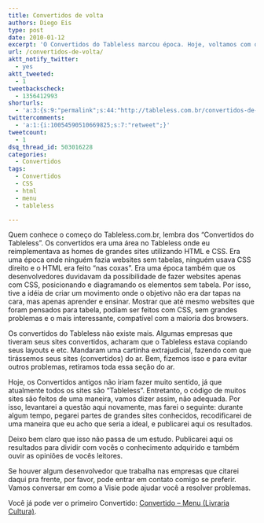 ```yaml
---
title: Convertidos de volta
authors: Diego Eis
type: post
date: 2010-01-12
excerpt: 'O Convertidos do Tableless marcou época. Hoje, voltamos com o convertidos novamente, mas agora de uma maneira diferente. Mais didática. '
url: /convertidos-de-volta/
aktt_notify_twitter:
  - yes
aktt_tweeted:
  - 1
tweetbackscheck:
  - 1356412993
shorturls:
  - 'a:3:{s:9:"permalink";s:44:"http://tableless.com.br/convertidos-de-volta";s:7:"tinyurl";s:26:"http://tinyurl.com/3tu8eru";s:4:"isgd";s:19:"http://is.gd/sY0nSg";}'
twittercomments:
  - 'a:1:{i:10054590510669825;s:7:"retweet";}'
tweetcount:
  - 1
dsq_thread_id: 503016228
categories:
  - Convertidos
tags:
  - Convertidos
  - CSS
  - html
  - menu
  - tableless

---
```

Quem conhece o começo do Tableless.com.br, lembra dos &#8220;Convertidos do Tableless&#8221;. Os convertidos era uma área no Tableless onde eu reimplementava as homes de grandes sites utilizando HTML e CSS. Era uma época onde ninguém fazia websites sem tabelas, ninguém usava CSS direito e o HTML era feito &#8220;nas coxas&#8221;. Era uma época também que os desenvolvedores duvidavam da possibilidade de fazer websites apenas com CSS, posicionando e diagramando os elementos sem tabela. Por isso, tive a idéia de criar um movimento onde o objetivo não era dar tapas na cara, mas apenas aprender e ensinar. Mostrar que até mesmo websites que foram pensados para tabela, podiam ser feitos com CSS, sem grandes problemas e o mais interessante, compatível com a maioria dos browsers.

Os convertidos do Tableless não existe mais. Algumas empresas que tiveram seus sites convertidos, acharam que o Tableless estava copiando seus layouts e etc. Mandaram uma cartinha extrajudicial, fazendo com que tirássemos seus sites (convertidos) do ar. Bem, fizemos isso e para evitar outros problemas, retiramos toda essa seção do ar.

Hoje, os Convertidos antigos não iriam fazer muito sentido, já que atualmente todos os sites são &#8220;Tableless&#8221;. Entretanto, o código de muitos sites são feitos de uma maneira, vamos dizer assim, não adequada. Por isso, levantarei a questão aqui novamente, mas farei o seguinte: durante algum tempo, pegarei partes de grandes sites conhecidos, recodificarei de uma maneira que eu acho que seria a ideal, e publicarei aqui os resultados.

Deixo bem claro que isso não passa de um estudo. Publicarei aqui os resultados para dividir com vocês o conhecimento adquirido e também ouvir as opiniões de vocês leitores.
  
Se houver algum desenvolvedor que trabalha nas empresas que citarei daqui pra frente, por favor, pode entrar em contato comigo se preferir. Vamos conversar em como a Visie pode ajudar você a resolver problemas.

Você já pode ver o primeiro Convertido: [Convertido &#8211; Menu (Livraria Cultura)][1].

 [1]: http://tableless.com.br/convertido-menu-livraria-cultura